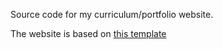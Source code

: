 Source code for my curriculum/portfolio website. 

The website is based on [this template](education/codespaces-project-template-js)
